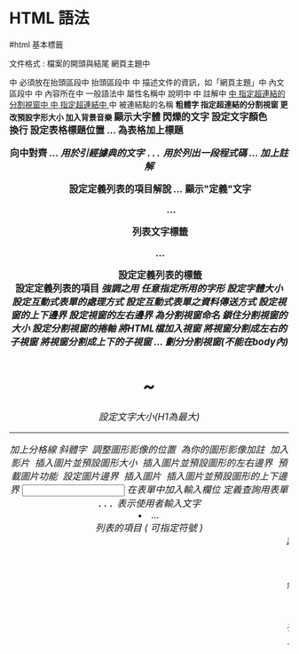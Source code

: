 # HTML 語法
#html
基本標籤

文件格式 <html> </html>: 檔案的開頭與結尾
網頁主題中
<title> </title>中
必須放在抬頭區段中
抬頭區段中
<head> </head>中
描述文件的資訊，如「網頁主題」中
內文區段中
<body> </body>中
內容所在中
一般語法中
屬性名稱中
說明中
<! - -與 - ->中
註解中
<a href target>中
指定超連結的分割視窗中
<a href>中
指定超連結中
<a name=名稱>中
被連結點的名稱
<b>
粗體字
<base target>
指定超連結的分割視窗
<basefont size>
更改預設字形大小
<bgsound src>
加入背景音樂
<big>
顯示大字體
<blink>
閃爍的文字
<body text link vlink>
設定文字顏色
<br>
換行
<caption align>
設定表格標題位置
<caption>...</caption>
為表格加上標題
<center>

向中對齊
<cite>...<cite>
用於引經據典的文字
<code>...</code>
用於列出一段程式碼
<comment>...</comment>
加上註解
<dd>
設定定義列表的項目解說
<dfn>...</dfn>
顯示"定義"文字
<dir>...</dir>
列表文字標籤
<dl>...</dl>
設定定義列表的標籤
<dt>
設定定義列表的項目
<em>
強調之用
<font face>
任意指定所用的字形
<font size>
設定字體大小
<form action>
設定互動式表單的處理方式
<form method>
設定互動式表單之資料傳送方式
<frame marginheight>
設定視窗的上下邊界
<frame marginwidth>
設定視窗的左右邊界
<frame name>
為分割視窗命名
<frame noresize>
鎖住分割視窗的大小
<frame scrolling>
設定分割視窗的捲軸
<frame src>
將HTML檔加入視窗
<frameset cols>
將視窗分割成左右的子視窗
<frameset rows>
將視窗分割成上下的子視窗
<frameset>...</frameset>
劃分分割視窗(不能在body內)
<h1>~<h6>
設定文字大小(H1為最大)
<hr>
加上分格線
<i>
斜體字
<img align>
調整圖形影像的位置
<img alt>
為你的圖形影像加註
<img dynsrc loop>
加入影片
<img height width>
插入圖片並預設圖形大小

<img hspace>
插入圖片並預設圖形的左右邊界
<img lowsrc>
預載圖片功能
<img src border>
設定圖片邊界
<img src>
插入圖片
<img vspace>
插入圖片並預設圖形的上下邊界
<input type name value>
在表單中加入輸入欄位
<isindex>
定義查詢用表單
<kbd>...</kbd>
表示使用者輸入文字
<li type>...</li>
列表的項目 ( 可指定符號 )
<marquee>
跑馬燈效果
<menu>...</menu>
條列文字標籤
<meta name="refresh" content url>
自動更新文件內容
<multiple>
可同時選擇多項的列表欄
<noframe>
定義不出現分割視窗的文字
<ol>...</ol>
有序號的列表
<option>
定義表單中列表欄的項目
<p align>
設定對齊方向
<p>
分段
<person>...</person>
顯示人名
<pre>
使用原有排列
<samp>...</samp>
用於引用字
<select>...</select>
在表單中定義列表欄
<small>
顯示小字體
<strike>
文字加橫線
<strong>
用於加強語氣
<sub>
下標字
<sup>
上標字
<table border=n>
調整表格的寬線高度
<table cellpadding>
調整資料欄位之邊界
<table cellspacing>
調整表格線的寬度
<table height>
調整表格的高度
<table width>
調整表格的寬度
<table>...</table>
產生表格的標籤
<td align>
調整表格欄位之左右對齊
<td bgcolor>
設定表格欄位之背景顏色
<td colspan rowspan>
表格欄位的合併
<td nowrap>
設定表格欄位不換行
<td valign>
調整表格欄位之上下對齊
<td width>
調整表格欄位寬度
<td>...</td>
定義表格的資料欄位
<textarea name rows cols>
表單中加入多少列的文字輸入欄
<textarea wrap>
決定文字輸入欄是自動否換行
<th>...</th>
定義表格的標頭欄位
<tr>...</tr>
定義表格每一行
<tt>
打字機字體
<u>
文字加底線
<ul type>...</ul>
無序號的列表 ( 可指定符號 )
<var>...</var>
用於顯示變數